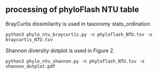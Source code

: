 ## processing of phyloFlash NTU table

BrayCurtis dissimilarity is used in taxonomy stats_ordination

```
python3 phylo_ntu_braycurtis.py -n phyloflash_NTU.tsv -o braycurtis_NTU.tsv
```

Shannon diversity dotplot is used in Figure 2.

```
python3 phylo_ntu_shannon.py -n phyloflash_NTU.tsv -o shannon_dotplot.pdf
```